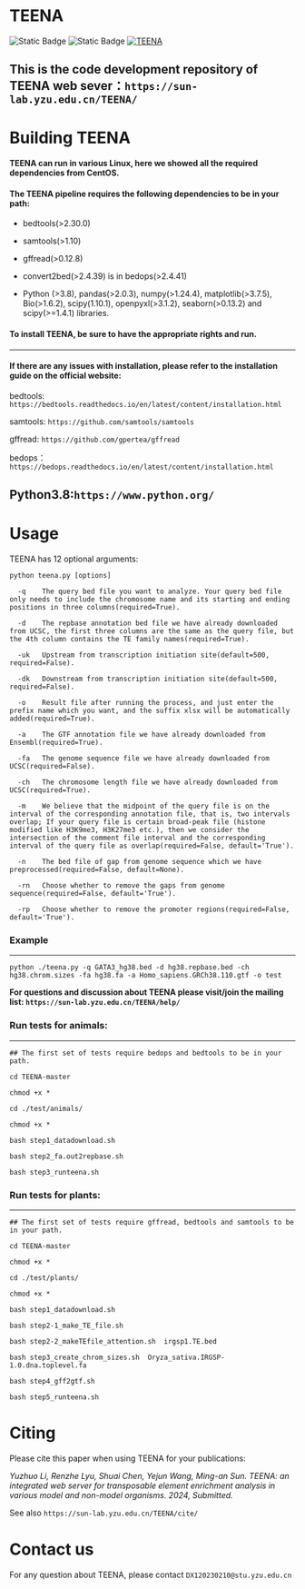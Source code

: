# TEENA
![Static Badge](https://img.shields.io/badge/build-passing-brightgreen)  ![Static Badge](https://img.shields.io/badge/Python-3.8%2B-cornflowerblue)  <a href="https://sun-lab.yzu.edu.cn/TEENA/"> <img src="https://img.shields.io/badge/TEENA-@websever-sandybrown.svg" alt="TEENA"> </a>

**This is the code development repository of TEENA web sever：`https://sun-lab.yzu.edu.cn/TEENA/`**
----------------------------------------------------------------
# Building TEENA  

#### TEENA can run in various Linux, here we showed all the required dependencies from CentOS.  

#### The TEENA pipeline requires the following dependencies to be in your path:  

* bedtools(>2.30.0)  

* samtools(>1.10)  

* gffread(>0.12.8)  

* convert2bed(>2.4.39) is in bedops(>2.4.41)  

* Python (>3.8), pandas(>2.0.3), numpy(>1.24.4), matplotlib(>3.7.5), Bio(>1.6.2), scipy(1.10.1), openpyxl(>3.1.2), seaborn(>0.13.2) and scipy(>=1.4.1) libraries.

#### **To install TEENA, be sure to have the appropriate rights and run.**  

----------------------------------------------------------------
#### If there are any issues with installation, please refer to the installation guide on the official website:  

bedtools: `https://bedtools.readthedocs.io/en/latest/content/installation.html`  

samtools: `https://github.com/samtools/samtools`  

gffread: `https://github.com/gpertea/gffread`  

bedops：`https://bedops.readthedocs.io/en/latest/content/installation.html`  

Python3.8:`https://www.python.org/`
----------------------------------------------------------------
# Usage  

TEENA has 12 optional arguments: 
```
python teena.py [options]  

  -q	The query bed file you want to analyze. Your query bed file only needs to include the chromosome name and its starting and ending positions in three columns(required=True).  

  -d 	The repbase annotation bed file we have already downloaded from UCSC, the first three columns are the same as the query file, but the 4th column contains the TE family names(required=True).  
  
  -uk 	Upstream from transcription initiation site(default=500, required=False).  
  
  -dk	Downstream from transcription initiation site(default=500, required=False).  
  
  -o 	Result file after running the process, and just enter the prefix name which you want, and the suffix xlsx will be automatically added(required=True).  
  
  -a	The GTF annotation file we have already downloaded from Ensembl(required=True).  
  
  -fa	The genome sequence file we have already downloaded from UCSC(required=False).  
  
  -ch	The chromosome length file we have already downloaded from UCSC(required=True).  
  
  -m	We believe that the midpoint of the query file is on the interval of the corresponding annotation file, that is, two intervals overlap; If your query file is certain broad-peak file (histone modified like H3K9me3, H3K27me3 etc.), then we consider the intersection of the comment file interval and the corresponding interval of the query file as overlap(required=False, default='True').  
  
  -n	The bed file of gap from genome sequence which we have preprocessed(required=False, default=None).  
  
  -rn	Choose whether to remove the gaps from genome sequence(required=False, default='True').  
  
  -rp	Choose whether to remove the promoter regions(required=False, default='True').
```

### Example  
------------------------------------------------------------------------------------------------
```
python ./teena.py -q GATA3_hg38.bed -d hg38.repbase.bed -ch hg38.chrom.sizes -fa hg38.fa -a Homo_sapiens.GRCh38.110.gtf -o test
```
**For questions and discussion about TEENA please visit/join the mailing list: 
`https://sun-lab.yzu.edu.cn/TEENA/help/`**


### Run tests for animals:  
------------------------------------------------------------------------------------------------
```
## The first set of tests require bedops and bedtools to be in your path.
 
cd TEENA-master

chmod +x *

cd ./test/animals/

chmod +x *

bash step1_datadownload.sh

bash step2_fa.out2repbase.sh

bash step3_runteena.sh
```

### Run tests for plants:  
------------------------------------------------------------------------------------------------  
```
## The first set of tests require gffread, bedtools and samtools to be in your path.

cd TEENA-master

chmod +x *

cd ./test/plants/

chmod +x *

bash step1_datadownload.sh

bash step2-1_make_TE_file.sh

bash step2-2_makeTEfile_attention.sh  irgsp1.TE.bed

bash step3_create_chrom_sizes.sh  Oryza_sativa.IRGSP-1.0.dna.toplevel.fa

bash step4_gff2gtf.sh

bash step5_runteena.sh
```

# Citing  

Please cite this paper when using TEENA for your publications:  

*Yuzhuo Li, Renzhe Lyu, Shuai Chen, Yejun Wang, Ming-an Sun. TEENA: an integrated web server for transposable element enrichment analysis in various model and non-model organisms. 2024, Submitted.*  

See also `https://sun-lab.yzu.edu.cn/TEENA/cite/`  

# Contact us
For any question about TEENA, please contact `DX120230210@stu.yzu.edu.cn`
